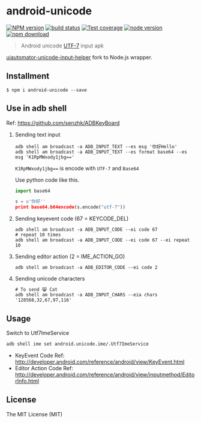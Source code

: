 # android-unicode

[![NPM version][npm-image]][npm-url]
[![build status][travis-image]][travis-url]
[![Test coverage][coveralls-image]][coveralls-url]
[![node version][node-image]][node-url]
[![npm download][download-image]][download-url]

[npm-image]: https://img.shields.io/npm/v/android-unicode.svg?style=flat-square
[npm-url]: https://npmjs.org/package/android-unicode
[travis-image]: https://img.shields.io/travis/xudafeng/android-unicode.svg?style=flat-square
[travis-url]: https://travis-ci.org/xudafeng/android-unicode
[coveralls-image]: https://img.shields.io/coveralls/xudafeng/android-unicode.svg?style=flat-square
[coveralls-url]: https://coveralls.io/r/xudafeng/android-unicode?branch=master
[node-image]: https://img.shields.io/badge/node.js-%3E=_0.10-green.svg?style=flat-square
[node-url]: http://nodejs.org/download/
[download-image]: https://img.shields.io/npm/dm/android-unicode.svg?style=flat-square
[download-url]: https://npmjs.org/package/android-unicode

> Android unicode [UTF-7](https://tools.ietf.org/html/rfc2152) input apk

[uiautomator-unicode-input-helper](https://github.com/sumio/uiautomator-unicode-input-helper) fork to Node.js wrapper.

## Installment

```shell
$ npm i android-unicode --save
```

## Use in adb shell
Ref: <https://github.com/senzhk/ADBKeyBoard>


1. Sending text input

	```
	adb shell am broadcast -a ADB_INPUT_TEXT --es msg '你好Hello'
	adb shell am broadcast -a ADB_INPUT_TEXT --es format base64 --es msg 'K1RpMWxody1jbg=='
	```

	`K1RpMWxody1jbg==` is encode with `UTF-7` and `Base64`

	Use python code like this.

	```python
	import base64

	s = u'你好''
	print base64.b64encode(s.encode("utf-7"))
	```

2. Sending keyevent code  (67 = KEYCODE_DEL)

	```
	adb shell am broadcast -a ADB_INPUT_CODE --ei code 67
	# repeat 10 times
	adb shell am broadcast -a ADB_INPUT_CODE --ei code 67 --ei repeat 10
	```

3. Sending editor action (2 = IME_ACTION_GO)

	```
	adb shell am broadcast -a ADB_EDITOR_CODE --ei code 2
	```

4. Sending unicode characters

	```
	# To send 😸 Cat
	adb shell am broadcast -a ADB_INPUT_CHARS --eia chars '128568,32,67,97,116'
	```


## Usage
Switch to Utf7ImeService

```sh
adb shell ime set android.unicode.ime/.Utf7ImeService
```

- KeyEvent Code Ref: <http://developer.android.com/reference/android/view/KeyEvent.html>
- Editor Action Code Ref: <http://developer.android.com/reference/android/view/inputmethod/EditorInfo.html>

## License

The MIT License (MIT)
